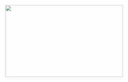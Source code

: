 <img src="https://user-images.githubusercontent.com/10005573/148009431-7cfb9369-648a-4c57-ad16-42b616b41130.jpg" width='375' height='230'>

<!--
**eric2013264/eric2013264** is a ✨ _special_ ✨ repository because its `README.md` (this file) appears on your GitHub profile.

Here are some ideas to get you started:

- 🔭 I’m currently working on ...
- 🌱 I’m currently learning ...
- 👯 I’m looking to collaborate on ...
- 🤔 I’m looking for help with ...
- 💬 Ask me about ...
- 📫 How to reach me: ...
- 😄 Pronouns: ...
- ⚡ Fun fact: ...
-->
